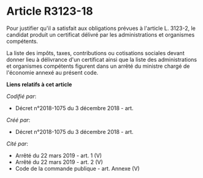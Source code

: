 # Article R3123-18

Pour justifier qu'il a satisfait aux obligations prévues à l'article L. 3123-2, le candidat produit un certificat délivré par
les administrations et organismes compétents.

La liste des impôts, taxes, contributions ou cotisations sociales devant donner lieu à délivrance d'un certificat ainsi que
la liste des administrations et organismes compétents figurent dans un arrêté du ministre chargé de l'économie annexé au
présent code.

**Liens relatifs à cet article**

_Codifié par_:

  - Décret n°2018-1075 du 3 décembre 2018 - art.

_Créé par_:

  - Décret n°2018-1075 du 3 décembre 2018 - art.

_Cité par_:

  - Arrêté du 22 mars 2019 - art. 1 (V)
  - Arrêté du 22 mars 2019 - art. 2 (V)
  - Code de la commande publique - art. Annexe (V)
